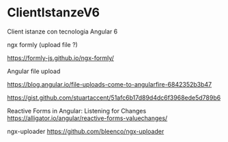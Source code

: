 # ClientIstanzeV6

Client istanze con tecnologia Angular 6

ngx formly (upload file ?)

https://formly-js.github.io/ngx-formly/

Angular file upload

https://blog.angular.io/file-uploads-come-to-angularfire-6842352b3b47

https://gist.github.com/stuartaccent/51afc6b17d89d4dc6f3968ede5d789b6


Reactive Forms in Angular: Listening for Changes
https://alligator.io/angular/reactive-forms-valuechanges/

ngx-uploader
https://github.com/bleenco/ngx-uploader